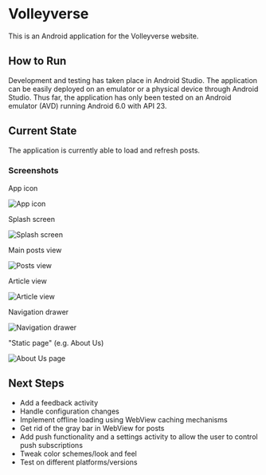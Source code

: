 # Volleyverse

This is an Android application for the Volleyverse website.

## How to Run

Development and testing has taken place in Android Studio. The application can be easily deployed on an
emulator or a physical device through Android Studio. Thus far, the application has only been tested on
an Android emulator (AVD) running Android 6.0 with API 23.

## Current State

The application is currently able to load and refresh posts.

### Screenshots

App icon

![App icon](screenshots/icon.png)

Splash screen

![Splash screen](screenshots/splash.png)

Main posts view

![Posts view](screenshots/main.png)

Article view

![Article view](screenshots/article.png)

Navigation drawer

![Navigation drawer](screenshots/navdrawer.png)

"Static page" (e.g. About Us)

![About Us page](screenshots/navpage.png)

## Next Steps

- Add a feedback activity
- Handle configuration changes
- Implement offline loading using WebView caching mechanisms
- Get rid of the gray bar in WebView for posts
- Add push functionality and a settings activity to allow the user to control push subscriptions
- Tweak color schemes/look and feel
- Test on different platforms/versions
